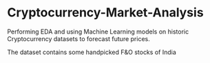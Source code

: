# Cryptocurrency-Market-Analysis
Performing EDA and using Machine Learning models on historic Cryptocurrency datasets to forecast future prices.

The dataset contains some handpicked F&O stocks of India
